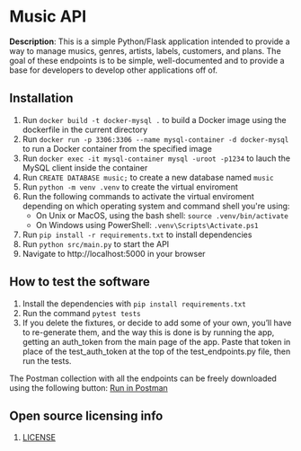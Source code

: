 # Music API

**Description**: This is a simple Python/Flask application intended to provide a way to manage musics, genres, artists, labels, customers, and plans.
The goal of these endpoints is to be simple, well-documented and to provide a base for developers to develop other applications off of.

## Installation

1. Run `docker build -t docker-mysql .` to build a Docker image using the dockerfile in the current directory
2. Run `docker run -p 3306:3306 --name mysql-container -d docker-mysql` to run a Docker container from the specified image
3. Run `docker exec -it mysql-container mysql -uroot -p1234` to lauch the MySQL client inside the container
4. Run `CREATE DATABASE music;` to create a new database named `music`
5. Run `python -m venv .venv` to create the virtual enviroment
6. Run the following commands to activate the virtual enviroment depending on which operating system and command shell you're using:
   - On Unix or MacOS, using the bash shell: `source .venv/bin/activate`
   - On Windows using PowerShell: `.venv\Scripts\Activate.ps1`
7. Run `pip install -r requirements.txt` to install dependencies
8. Run `python src/main.py` to start the API
9. Navigate to http://localhost:5000 in your browser

## How to test the software

1. Install the dependencies with `pip install requirements.txt`
2. Run the command `pytest tests`
3. If you delete the fixtures, or decide to add some of your own, you’ll have to re-generate them, and the way this is done is by running the app, getting an auth_token from the main page of the app. Paste that token in place of the test_auth_token at the top of the test_endpoints.py file, then run the tests.

The Postman collection with all the endpoints can be freely downloaded using the following button: [Run in Postman](https://api.postman.com/collections/23428387-411e9ac6-fb5e-4e5c-9ff9-eb5fa4141d40?access_key=PMAT-01H2RQS5P6JKTT1VSX2N6T7CHF)

## Open source licensing info

1. [LICENSE](LICENSE)
